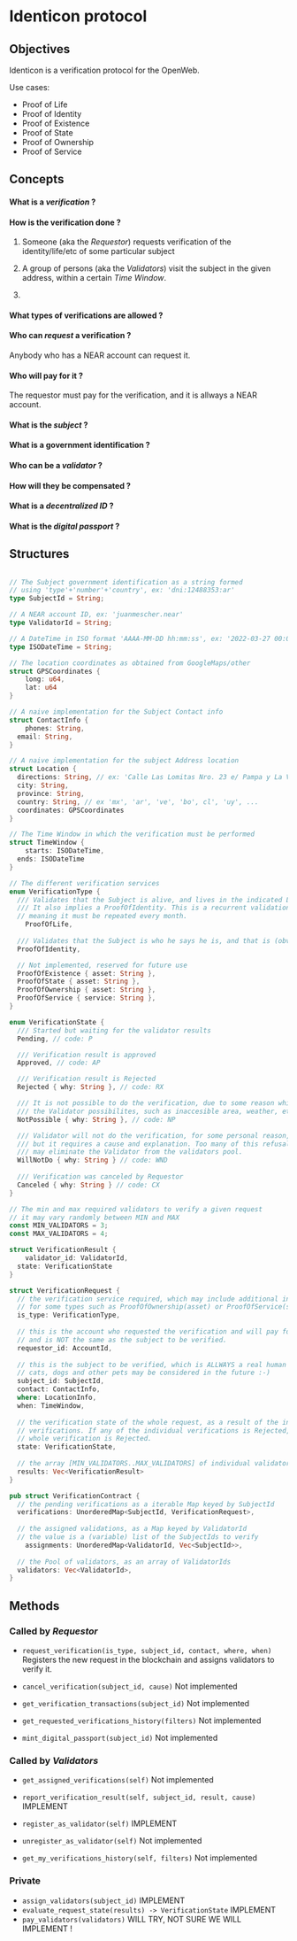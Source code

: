 # Identicon protocol

## Objectives

Identicon is a verification protocol for the OpenWeb.

Use cases:

- Proof of Life
- Proof of Identity 
- Proof  of Existence
- Proof of State
- Proof of Ownership
- Proof of Service

## Concepts

#### What is a *verification* ?

#### How is the verification done ?

1. Someone (aka the *Requestor*) requests verification of the identity/life/etc of some particular subject

2. A group of persons  (aka the *Validators*) visit the subject in the given address, within a certain *Time Window*.
3.  

#### What types of verifications are allowed ?

#### Who can *request* a verification ?

Anybody who has a NEAR account can request it.

 #### Who will pay for it ?

The requestor must pay for the verification, and it is allways a NEAR account.

#### What is the *subject* ?

#### What is a government identification ?

#### Who can be a *validator* ?

#### How will they be compensated ?

#### What is a *decentralized ID* ?

#### What is the *digital passport* ?

## Structures

~~~rust

// The Subject government identification as a string formed 
// using 'type'+'number'+'country', ex: 'dni:12488353:ar'
type SubjectId = String;  

// A NEAR account ID, ex: 'juanmescher.near'
type ValidatorId = String; 

// A DateTime in ISO format 'AAAA-MM-DD hh:mm:ss', ex: '2022-03-27 00:00:00'
type ISODateTime = String; 

// The location coordinates as obtained from GoogleMaps/other
struct GPSCoordinates {
	long: u64,
	lat: u64
}

// A naive implementation for the Subject Contact info
struct ContactInfo {
	phones: String,
  email: String,
}

// A naive implementation for the subject Address location
struct Location {
  directions: String, // ex: 'Calle Las Lomitas Nro. 23 e/ Pampa y La Via'
  city: String,
  province: String,
  country: String, // ex 'mx', 'ar', 've', 'bo', cl', 'uy', ...
  coordinates: GPSCoordinates
}

// The Time Window in which the verification must be performed
struct TimeWindow {
	starts: ISODateTime,
  ends: ISODateTime
}

// The different verification services 
enum VerificationType {
  /// Validates that the Subject is alive, and lives in the indicated Location.
  /// It also implies a ProofOfIdentity. This is a recurrent validation, 
  // meaning it must be repeated every month.
	ProofOfLife,
  
  /// Validates that the Subject is who he says he is, and that is (obviously) alive.
  ProofOfIdentity,

  // Not implemented, reserved for future use
  ProofOfExistence { asset: String },
  ProofOfState { asset: String },
  ProofOfOwnership { asset: String },
  ProofOfService { service: String },
}

enum VerificationState {
  /// Started but waiting for the validator results  
  Pending, // code: P

  /// Verification result is approved
  Approved, // code: AP

  /// Verification result is Rejected
  Rejected { why: String }, // code: RX

  /// It is not possible to do the verification, due to some reason which exceeds 
  /// the Validator possibilites, such as inaccesible area, weather, etc
  NotPossible { why: String }, // code: NP

  /// Validator will not do the verification, for some personal reason,
  /// but it requires a cause and explanation. Too many of this refusals 
  /// may eliminate the Validator from the validators pool.
  WillNotDo { why: String } // code: WND
  
  /// Verification was canceled by Requestor
  Canceled { why: String } // code: CX
}

// The min and max required validators to verify a given request
// it may vary randomly between MIN and MAX
const MIN_VALIDATORS = 3;
const MAX_VALIDATORS = 4;

struct VerificationResult {
	validator_id: ValidatorId,
  state: VerificationState
}

struct VerificationRequest {
  // the verification service required, which may include additional info
  // for some types such as ProofOfOwnership(asset) or ProofOfService(service).
  is_type: VerificationType,
  
  // this is the account who requested the verification and will pay for it,
  // and is NOT the same as the subject to be verified.
  requestor_id: AccountId,
  
  // this is the subject to be verified, which is ALLWAYS a real human being,
  // cats, dogs and other pets may be considered in the future :-)
  subject_id: SubjectId,
  contact: ContactInfo,
  where: LocationInfo,
  when: TimeWindow,
  
  // the verification state of the whole request, as a result of the individual
  // verifications. If any of the individual verifications is Rejected, then the
  // whole verification is Rejected.
  state: VerificationState, 
  
  // the array [MIN_VALIDATORS..MAX_VALIDATORS] of individual validator verifications  
  results: Vec<VerificationResult> 
}

pub struct VerificationContract {
  // the pending verifications as a iterable Map keyed by SubjectId
  verifications: UnorderedMap<SubjectId, VerificationRequest>,
  
  // the assigned validations, as a Map keyed by ValidatorId
  // the value is a (variable) list of the SubjectIds to verify
	assignments: UnorderedMap<ValidatorId, Vec<SubjectId>>,
  
  // the Pool of validators, as an array of ValidatorIds
  validators: Vec<ValidatorId>,
}

~~~

## Methods

### Called by *Requestor*

- `request_verification(is_type, subject_id, contact, where, when)` Registers the new request in the blockchain and assigns validators to verify it.

- `cancel_verification(subject_id, cause)` Not implemented

- `get_verification_transactions(subject_id)` Not implemented

- `get_requested_verifications_history(filters)` Not implemented

- `mint_digital_passport(subject_id)`  Not implemented

### Called by *Validators*

- `get_assigned_verifications(self)` Not implemented

- `report_verification_result(self, subject_id, result, cause)` IMPLEMENT

- `register_as_validator(self)` IMPLEMENT

- `unregister_as_validator(self)` Not implemented
- `get_my_verifications_history(self, filters)` Not implemented

### Private

- `assign_validators(subject_id)` IMPLEMENT
- `evaluate_request_state(results) -> VerificationState`   IMPLEMENT
- `pay_validators(validators)`  WILL TRY, NOT SURE WE WILL IMPLEMENT !

